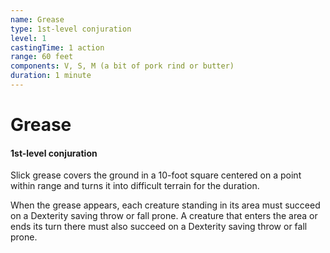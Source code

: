 ```yaml
---
name: Grease
type: 1st-level conjuration
level: 1
castingTime: 1 action
range: 60 feet
components: V, S, M (a bit of pork rind or butter)
duration: 1 minute
---
```


# Grease

#### 1st-level conjuration

Slick grease covers the ground in a 10-foot square centered on a point within range and turns it into difficult terrain for the duration.

When the grease appears, each creature standing in its area must succeed on a Dexterity saving throw or fall prone. A creature that enters the area or ends its turn there must also succeed on a Dexterity saving throw or fall prone.
